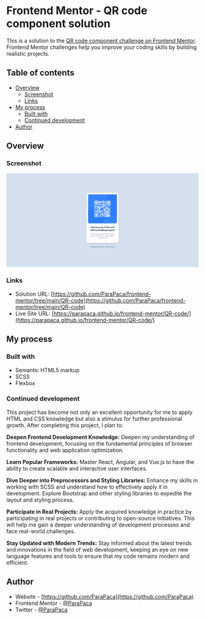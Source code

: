 # Frontend Mentor - QR code component solution

This is a solution to the [QR code component challenge on Frontend Mentor](https://www.frontendmentor.io/challenges/qr-code-component-iux_sIO_H). Frontend Mentor challenges help you improve your coding skills by building realistic projects. 

## Table of contents

- [Overview](#overview)
  - [Screenshot](#screenshot)
  - [Links](#links)
- [My process](#my-process)
  - [Built with](#built-with)
  - [Continued development](#continued-development)
- [Author](#author)


## Overview

### Screenshot

![](./screenshots/screenshot_1.png)

### Links

- Solution URL: [https://github.com/ParaPaca/frontend-mentor/tree/main/QR-code](https://github.com/ParaPaca/frontend-mentor/tree/main/QR-code)
- Live Site URL: [https://parapaca.github.io/frontend-mentor/QR-code/](https://parapaca.github.io/frontend-mentor/QR-code/)


## My process


### Built with

- Semantic HTML5 markup
- SCSS
- Flexbox


### Continued development

This project has become not only an excellent opportunity for me to apply HTML and CSS knowledge but also a stimulus for further professional growth. After completing this project, I plan to:

**Deepen Frontend Development Knowledge:**
Deepen my understanding of frontend development, focusing on the fundamental principles of browser functionality and web application optimization.

**Learn Popular Frameworks:**
Master React, Angular, and Vue.js to have the ability to create scalable and interactive user interfaces.

**Dive Deeper into Preprocessors and Styling Libraries:**
Enhance my skills in working with SCSS and understand how to effectively apply it in development. Explore Bootstrap and other styling libraries to expedite the layout and styling process.

**Participate in Real Projects:**
Apply the acquired knowledge in practice by participating in real projects or contributing to open-source initiatives. This will help me gain a deeper understanding of development processes and face real-world challenges.

**Stay Updated with Modern Trends:**
Stay informed about the latest trends and innovations in the field of web development, keeping an eye on new language features and tools to ensure that my code remains modern and efficient.


## Author

- Website - [https://github.com/ParaPaca](https://github.com/ParaPaca)
- Frontend Mentor - [@ParaPaca](https://www.frontendmentor.io/profile/ParaPaca)
- Twitter - [@ParaPaca](https://www.twitter.com/ParaPaca)

